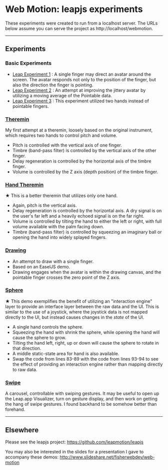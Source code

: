 Web Motion: leapjs experiments
==============================
These experiments were created to run from a localhost server.  The URLs below assume you can serve the project as http://localhost/webmotion.

-----------
Experiments
-----------
### Basic Experiments

* [Leap Experiment 1](http://localhost/webmotion/leap-test-1.html) : A single finger may direct an avatar around the screen.  The avatar responds not only to the position of the finger, but also the direction the finger is pointing. 
* [Leap Experiment 2](http://localhost/webmotion/leap-test-2.html) : An attempt at improving the jittery avatar by utilizing a moving average of the Pointable data.
* [Leap Experiment 3](http://localhost/webmotion/leap-test-3.html) : This experiment utilized two hands instead of pointable fingers.


### [Theremin](http://localhost/webmotion/theremin/index.html) 
My first attempt at a theremin, loosely based on the original instrument, which requires two hands to control pitch and volume.

* Pitch is controlled with the vertical axis of one finger.
* Timbre (band-pass filter) is controlled by the vertical axis of the other finger.  
* Delay regeneration is controlled by the horizontal axis of the timbre finger.
* Volume is controlled by the Z axis (depth position) of the timbre finger.


### [Hand Theremin](http://localhost/webmotion/hand-theremin/index.html)
★ This is a better theremin that utilizes only one hand.

* Again, pitch is the vertical axis.  
* Delay regeneration is controlled by the horizontal axis.  A dry signal is on the user's far left and a heavily echoed signal is on the far right.  
* Volume is controlled by tilting the hand to either the left or right, with full volume available with the palm facing down.
* Timbre (band-pass filter) is controlled by squeezing an imaginary ball or opening the hand into widely splayed fingers.


### [Drawing](http://localhost/webmotion/canvas/draw.html)
* An attempt to draw with a single finger.  
* Based on an EaselJS demo.
* Drawing engages when the avatar is within the drawing canvas, and the pointable finger crosses the zero point of the Z axis.


### [Sphere](http://localhost/webmotion/threejs/wiresphere.html)
★ This demo exemplifies the benefit of utilizing an "interaction engine" layer to provide an interface layer between the raw data and the UI.  This is similar to the use of a joystick, where the joystick data is not mapped directly to the UI, but instead causes changes in the *state* of the UI.
* A single hand controls the sphere.
* Squeezing the hand with shrink the sphere, while opening the hand will cause the sphere to grow.
* Tilting the hand left, right, up or down will cause the sphere to rotate in that direction.
* A middle static-state area for hand is also available.
* Swap the code from lines 83-89 with the code from lines 93-94 to see the effect of providing an interaction engine rather than mapping directly to raw data.


### [Swipe](http://localhost/webmotion/swipe/index.html)
A carousel, controllable with swiping gestures.  It may be useful to open up the Leap.app Visualizer, turn on gesture display, and then work on getting the hang of swipe gestures.  I found backhand to be somehow better than forehand.

---------
Elsewhere
---------

Please see the leapjs project: <https://github.com/leapmotion/leapjs>

You may also be interested in the slides for a presentation I gave to accompany these
demos: <http://www.slideshare.net/fisherwebdev/web-motion>
